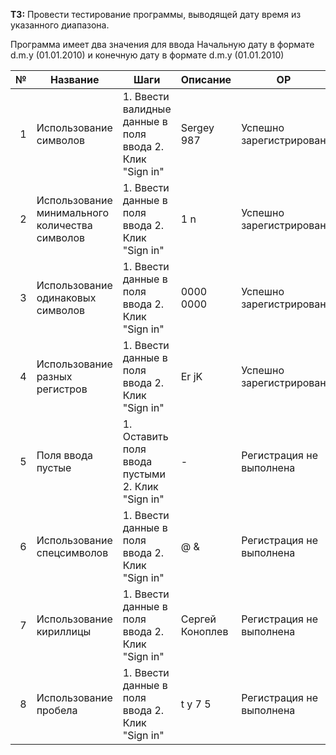 __ТЗ:__ Провести тестирование программы, выводящей дату время из указанного диапазона.

Программа имеет два значения для ввода
Начальную дату в формате d.m.y (01.01.2010) и конечную дату в формате d.m.y (01.01.2010)


№ | Название | Шаги | Описание | ОР | ФР | Баги
---:|---|---|---|---|---|---
1| Использование символов | 1. Ввести валидные данные в поля ввода 2. Клик "Sign in" |Sergey 987 |Успешно зарегистрирован|Успешно зарегистрирован | -
2|Использование минимального количества символов|1. Ввести данные в поля ввода 2. Клик "Sign in"|1 n|Успешно зарегистрирован|Успешно зарегистрирован|-
3|Использование одинаковых символов|1. Ввести данные в поля ввода 2. Клик "Sign in"|0000 0000|Успешно зарегистрирован|Успешно зарегистрирован|-
4|Использование разных регистров|1. Ввести данные в поля ввода 2. Клик "Sign in"|Er jK|Успешно зарегистрирован|Успешно зарегистрирован|-
5|Поля ввода пустые|1. Оставить поля ввода пустыми 2. Клик "Sign in"|-|Регистрация не выполнена| Регистрация не выполнена| Поля ввода должны быть заполнены
6|Использование спецсимволов|1. Ввести данные в поля ввода 2. Клик "Sign in"|@ &|Регистрация не выполнена|Регистрация не выполнена|Поля ввода не должны содержать спецсимволы
7|Использование кириллицы|1. Ввести данные в поля ввода 2. Клик "Sign in"|Сергей Коноплев|Регистрация не выполнена|Регистрация не выполнена|Поля ввода не должны содержать кириллицу
8|Использование пробела|1. Ввести данные в поля ввода 2. Клик "Sign in"|t y 7 5|Регистрация не выполнена|Регистрация не выполнена|Поля ввода не должны содержать пробелы 
